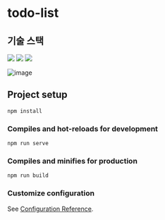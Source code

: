 # todo-list

## 기술 스택
<img src="https://img.shields.io/badge/vue-4FC08D?style=for-the-badge&logo=vue&logoColor=white"> <img src="https://img.shields.io/badge/typescript-3178C6?style=for-the-badge&logo=typescript&logoColor=white"> <img src="https://img.shields.io/badge/bootstrap-7952B3?style=for-the-badge&logo=bootstrap&logoColor=white">


![image](https://github.com/kimdayeon37/Vue.ts.bootstrap-TodoList/assets/93921784/ace749a0-793e-44f9-a717-839b52d99efc)

## Project setup
```
npm install
```

### Compiles and hot-reloads for development
```
npm run serve
```

### Compiles and minifies for production
```
npm run build
```

### Customize configuration
See [Configuration Reference](https://cli.vuejs.org/config/).
